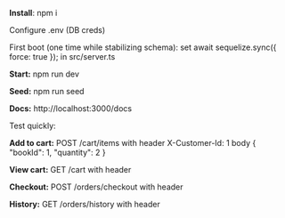 **Install**: npm i

Configure .env (DB creds)

First boot (one time while stabilizing schema): set await sequelize.sync({ force: true }); in src/server.ts

**Start:** npm run dev

**Seed:** npm run seed

**Docs:** http://localhost:3000/docs

Test quickly:

**Add to cart:** POST /cart/items with header X-Customer-Id: 1 body { "bookId": 1, "quantity": 2 }

**View cart:** GET /cart with header

**Checkout:** POST /orders/checkout with header

**History:** GET /orders/history with header